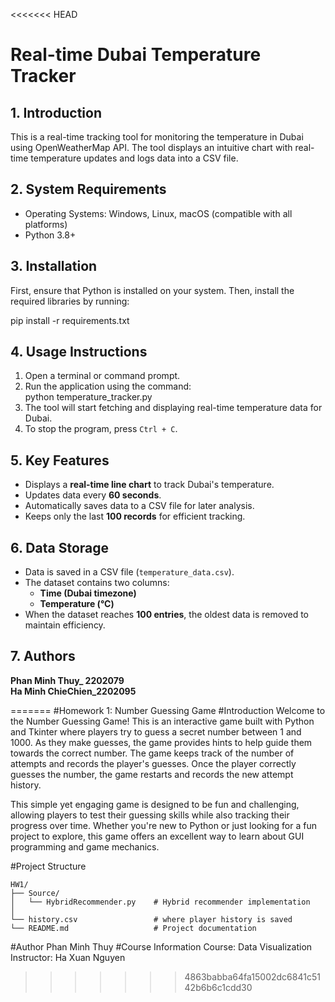 <<<<<<< HEAD
# **Real-time Dubai Temperature Tracker**

## **1\. Introduction**

This is a real-time tracking tool for monitoring the temperature in Dubai using OpenWeatherMap API. The tool displays an intuitive chart with real-time temperature updates and logs data into a CSV file.

## **2\. System Requirements**

* Operating Systems: Windows, Linux, macOS (compatible with all platforms)  
* Python 3.8+

## **3\. Installation**

First, ensure that Python is installed on your system. Then, install the required libraries by running:

pip install \-r requirements.txt

## **4\. Usage Instructions**

1. Open a terminal or command prompt.  
2. Run the application using the command:  
   python temperature\_tracker.py  
3. The tool will start fetching and displaying real-time temperature data for Dubai.  
4. To stop the program, press `Ctrl + C`.

## **5\. Key Features**

* Displays a **real-time line chart** to track Dubai's temperature.  
* Updates data every **60 seconds**.  
* Automatically saves data to a CSV file for later analysis.  
* Keeps only the last **100 records** for efficient tracking.

## **6\. Data Storage**

* Data is saved in a CSV file (`temperature_data.csv`).  
* The dataset contains two columns:  
  * **Time (Dubai timezone)**  
  * **Temperature (°C)**  
* When the dataset reaches **100 entries**, the oldest data is removed to maintain efficiency.

## **7\. Authors**

**Phan Minh Thuy\_ 2202079**  
**Ha Minh ChieChien\_2202095**

=======
#Homework 1: Number Guessing Game
#Introduction
Welcome to the Number Guessing Game! This is an interactive game built with Python and Tkinter where players try to guess a secret number between 1 and 1000. As they make guesses, the game provides hints to help guide them towards the correct number. The game keeps track of the number of attempts and records the player's guesses. Once the player correctly guesses the number, the game restarts and records the new attempt history.

This simple yet engaging game is designed to be fun and challenging, allowing players to test their guessing skills while also tracking their progress over time. Whether you're new to Python or just looking for a fun project to explore, this game offers an excellent way to learn about GUI programming and game mechanics.


#Project Structure

```
HW1/
├── Source/
│   └── HybridRecommender.py    # Hybrid recommender implementation
│ 
└── history.csv                 # where player history is saved
└── README.md                   # Project documentation
```

#Author
Phan Minh Thuy
#Course Information
Course: Data Visualization Instructor: Ha Xuan Nguyen
>>>>>>> 4863babba64fa15002dc6841c5142b6b6c1cdd30
